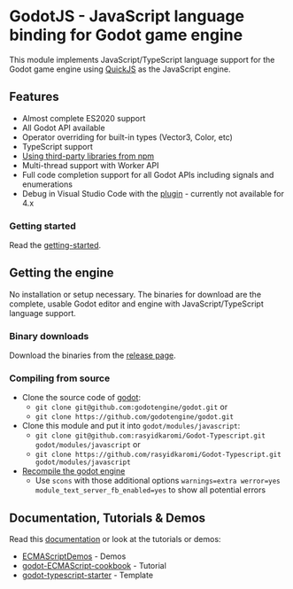 #  GodotJS - JavaScript language binding for Godot game engine

This module implements JavaScript/TypeScript language support for the Godot game engine using [QuickJS](https://bellard.org/quickjs/) as the JavaScript engine.

## Features

- Almost complete ES2020 support
- All Godot API available
- Operator overriding for built-in types (Vector3, Color, etc)
- TypeScript support
- [Using third-party libraries from npm](https://github.com/GodotExplorer/ECMAScriptDemos/tree/master/npm_module)
- Multi-thread support with Worker API
- Full code completion support for all Godot APIs including signals and enumerations
- Debug in Visual Studio Code with the [plugin](https://marketplace.visualstudio.com/items?itemName=geequlim.godot-javascript-debug) - currently not available for 4.x

### Getting started

Read the [getting-started](https://geequlim.github.io/ECMAScript/getting-started).

## Getting the engine

No installation or setup necessary. The binaries for download are the complete, usable Godot editor and engine with JavaScript/TypeScript language support.

### Binary downloads
Download the binaries from the [release page](https://github.com/GodotExplorer/ECMAScript/releases).

### Compiling from source
- Clone the source code of [godot](https://github.com/godotengine/godot): 
  - ``git clone git@github.com:godotengine/godot.git``  or
  - ``git clone https://github.com/godotengine/godot.git``
- Clone this module and put it into `godot/modules/javascript`: 
	- ``git clone git@github.com:rasyidkaromi/Godot-Typescript.git godot/modules/javascript``  or
	- ``git clone https://github.com/rasyidkaromi/Godot-Typescript.git godot/modules/javascript``
- [Recompile the godot engine](https://docs.godotengine.org/en/4.1/development/compiling/index.html) 
  - Use ``scons`` with those additional options ``warnings=extra werror=yes module_text_server_fb_enabled=yes`` to show all potential errors

## Documentation, Tutorials & Demos

Read this [documentation](https://geequlim.github.io/ECMAScript/getting-started) or look at the tutorials or demos:


- [ECMAScriptDemos](https://github.com/Geequlim/ECMAScriptDemos) - Demos
- [godot-ECMAScript-cookbook](https://github.com/why-try313/godot-ECMAScript-cookbook/wiki) - Tutorial
- [godot-typescript-starter](https://github.com/citizenll/godot-typescript-starter) - Template
